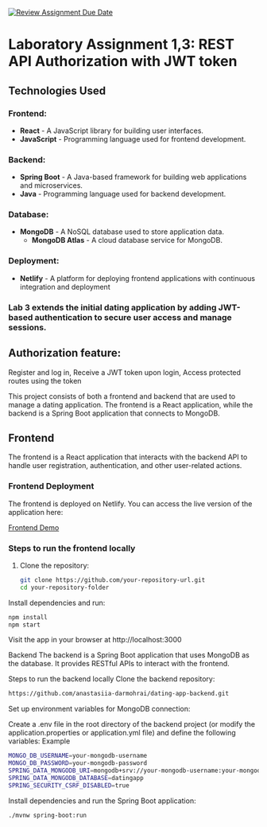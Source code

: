 [![Review Assignment Due Date](https://classroom.github.com/assets/deadline-readme-button-22041afd0340ce965d47ae6ef1cefeee28c7c493a6346c4f15d667ab976d596c.svg)](https://classroom.github.com/a/Om1zqYVh)

# Laboratory Assignment 1,3: REST API Authorization with JWT token

## Technologies Used

### Frontend:
- **React** - A JavaScript library for building user interfaces.
- **JavaScript** - Programming language used for frontend development.

### Backend:
- **Spring Boot** - A Java-based framework for building web applications and microservices.
- **Java** - Programming language used for backend development.

### Database:
- **MongoDB** - A NoSQL database used to store application data.
  - **MongoDB Atlas** - A cloud database service for MongoDB.

### Deployment:
- **Netlify** - A platform for deploying frontend applications with continuous integration and deployment

### Lab 3 extends the initial dating application by adding JWT-based authentication to secure user access and manage sessions.

## Authorization feature:
Register and log in, Receive a JWT token upon login, Access protected routes using the token

This project consists of both a frontend and backend that are used to manage a dating application. The frontend is a React application, while the backend is a Spring Boot application that connects to MongoDB.

## Frontend

The frontend is a React application that interacts with the backend API to handle user registration, authentication, and other user-related actions.

### Frontend Deployment

The frontend is deployed on Netlify. You can access the live version of the application here:

[Frontend Demo](https://roaring-liger-9c5167.netlify.app/)

### Steps to run the frontend locally

1. Clone the repository:
   ```bash
   git clone https://github.com/your-repository-url.git
   cd your-repository-folder
Install dependencies and run:
   ```bash
   npm install
   npm start
 ```
Visit the app in your browser at http://localhost:3000

Backend
The backend is a Spring Boot application that uses MongoDB as the database. It provides RESTful APIs to interact with the frontend.

Steps to run the backend locally
Clone the backend repository:
   ```bash
https://github.com/anastasiia-darmohrai/dating-app-backend.git
 ```
Set up environment variables for MongoDB connection:

Create a .env file in the root directory of the backend project (or modify the application.properties or application.yml file) and define the following variables:
Example
   ```bash
MONGO_DB_USERNAME=your-mongodb-username
MONGO_DB_PASSWORD=your-mongodb-password
SPRING_DATA_MONGODB_URI=mongodb+srv://your-mongodb-username:your-mongodb-password@cluster0.mongodb.net/datingapp
SPRING_DATA_MONGODB_DATABASE=datingapp
SPRING_SECURITY_CSRF_DISABLED=true
 ```
Install dependencies and run the Spring Boot application:
   ```bash
./mvnw spring-boot:run
 ```


